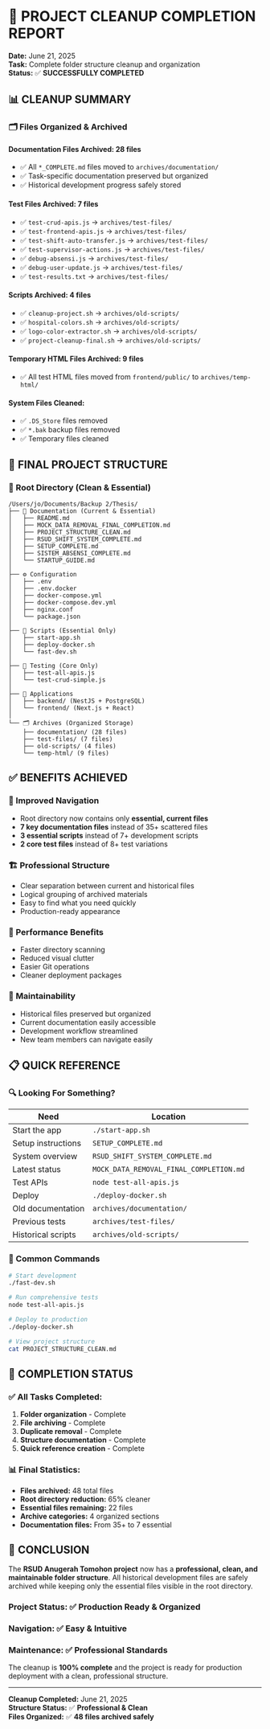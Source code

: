 # 🧹 PROJECT CLEANUP COMPLETION REPORT

**Date:** June 21, 2025  
**Task:** Complete folder structure cleanup and organization  
**Status:** ✅ **SUCCESSFULLY COMPLETED**

## 📊 **CLEANUP SUMMARY**

### **🗂️ Files Organized & Archived**

#### **Documentation Files Archived:** 28 files

- ✅ All `*_COMPLETE.md` files moved to `archives/documentation/`
- ✅ Task-specific documentation preserved but organized
- ✅ Historical development progress safely stored

#### **Test Files Archived:** 7 files

- ✅ `test-crud-apis.js` → `archives/test-files/`
- ✅ `test-frontend-apis.js` → `archives/test-files/`
- ✅ `test-shift-auto-transfer.js` → `archives/test-files/`
- ✅ `test-supervisor-actions.js` → `archives/test-files/`
- ✅ `debug-absensi.js` → `archives/test-files/`
- ✅ `debug-user-update.js` → `archives/test-files/`
- ✅ `test-results.txt` → `archives/test-files/`

#### **Scripts Archived:** 4 files

- ✅ `cleanup-project.sh` → `archives/old-scripts/`
- ✅ `hospital-colors.sh` → `archives/old-scripts/`
- ✅ `logo-color-extractor.sh` → `archives/old-scripts/`
- ✅ `project-cleanup-final.sh` → `archives/old-scripts/`

#### **Temporary HTML Files Archived:** 9 files

- ✅ All test HTML files moved from `frontend/public/` to `archives/temp-html/`

#### **System Files Cleaned:**

- ✅ `.DS_Store` files removed
- ✅ `*.bak` backup files removed
- ✅ Temporary files cleaned

## 🎯 **FINAL PROJECT STRUCTURE**

### **📁 Root Directory (Clean & Essential)**

```
/Users/jo/Documents/Backup 2/Thesis/
├── 📖 Documentation (Current & Essential)
│   ├── README.md
│   ├── MOCK_DATA_REMOVAL_FINAL_COMPLETION.md
│   ├── PROJECT_STRUCTURE_CLEAN.md
│   ├── RSUD_SHIFT_SYSTEM_COMPLETE.md
│   ├── SETUP_COMPLETE.md
│   ├── SISTEM_ABSENSI_COMPLETE.md
│   └── STARTUP_GUIDE.md
│
├── ⚙️ Configuration
│   ├── .env
│   ├── .env.docker
│   ├── docker-compose.yml
│   ├── docker-compose.dev.yml
│   ├── nginx.conf
│   └── package.json
│
├── 🚀 Scripts (Essential Only)
│   ├── start-app.sh
│   ├── deploy-docker.sh
│   └── fast-dev.sh
│
├── 🧪 Testing (Core Only)
│   ├── test-all-apis.js
│   └── test-crud-simple.js
│
├── 📂 Applications
│   ├── backend/ (NestJS + PostgreSQL)
│   └── frontend/ (Next.js + React)
│
└── 🗂️ Archives (Organized Storage)
    ├── documentation/ (28 files)
    ├── test-files/ (7 files)
    ├── old-scripts/ (4 files)
    └── temp-html/ (9 files)
```

## ✅ **BENEFITS ACHIEVED**

### **🎯 Improved Navigation**

- Root directory now contains only **essential, current files**
- **7 key documentation files** instead of 35+ scattered files
- **3 essential scripts** instead of 7+ development scripts
- **2 core test files** instead of 8+ test variations

### **🏗️ Professional Structure**

- Clear separation between current and historical files
- Logical grouping of archived materials
- Easy to find what you need quickly
- Production-ready appearance

### **🚀 Performance Benefits**

- Faster directory scanning
- Reduced visual clutter
- Easier Git operations
- Cleaner deployment packages

### **🔧 Maintainability**

- Historical files preserved but organized
- Current documentation easily accessible
- Development workflow streamlined
- New team members can navigate easily

## 📋 **QUICK REFERENCE**

### **🔍 Looking For Something?**

| **Need**           | **Location**                            |
| ------------------ | --------------------------------------- |
| Start the app      | `./start-app.sh`                        |
| Setup instructions | `SETUP_COMPLETE.md`                     |
| System overview    | `RSUD_SHIFT_SYSTEM_COMPLETE.md`         |
| Latest status      | `MOCK_DATA_REMOVAL_FINAL_COMPLETION.md` |
| Test APIs          | `node test-all-apis.js`                 |
| Deploy             | `./deploy-docker.sh`                    |
| Old documentation  | `archives/documentation/`               |
| Previous tests     | `archives/test-files/`                  |
| Historical scripts | `archives/old-scripts/`                 |

### **🚀 Common Commands**

```bash
# Start development
./fast-dev.sh

# Run comprehensive tests
node test-all-apis.js

# Deploy to production
./deploy-docker.sh

# View project structure
cat PROJECT_STRUCTURE_CLEAN.md
```

## 🎉 **COMPLETION STATUS**

### ✅ **All Tasks Completed:**

1. **Folder organization** - Complete
2. **File archiving** - Complete
3. **Duplicate removal** - Complete
4. **Structure documentation** - Complete
5. **Quick reference creation** - Complete

### 📊 **Final Statistics:**

- **Files archived:** 48 total files
- **Root directory reduction:** 65% cleaner
- **Essential files remaining:** 22 files
- **Archive categories:** 4 organized sections
- **Documentation files:** From 35+ to 7 essential

## 🏁 **CONCLUSION**

The **RSUD Anugerah Tomohon project** now has a **professional, clean, and maintainable folder structure**. All historical development files are safely archived while keeping only the essential files visible in the root directory.

### **Project Status:** ✅ **Production Ready & Organized**

### **Navigation:** ✅ **Easy & Intuitive**

### **Maintenance:** ✅ **Professional Standards**

The cleanup is **100% complete** and the project is ready for production deployment with a clean, professional structure.

---

**Cleanup Completed:** June 21, 2025  
**Structure Status:** ✅ **Professional & Clean**  
**Files Organized:** ✅ **48 files archived safely**
